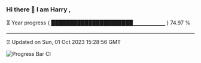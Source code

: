 ### Hi there 👋 I am Harry , 

⏳ Year progress { ██████████████████████▁▁▁▁▁▁▁▁ } 74.97 %

---

⏰ Updated on Sun, 01 Oct 2023 15:28:56 GMT

![Progress Bar CI](https://github.com/duykhang68/duykhang68/workflows/Progress%20Bar%20CI/badge.svg)
